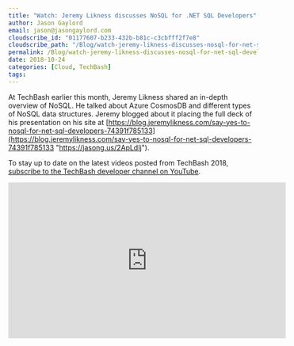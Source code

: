 ```yaml
---
title: "Watch: Jeremy Likness discusses NoSQL for .NET SQL Developers"
author: Jason Gaylord
email: jason@jasongaylord.com
cloudscribe_id: "01177607-b233-432b-b81c-c3cbfff2f7e8"
cloudscribe_path: "/Blog/watch-jeremy-likness-discusses-nosql-for-net-sql-developers"
permalink: /Blog/watch-jeremy-likness-discusses-nosql-for-net-sql-developers
date: 2018-10-24
categories: [Cloud, TechBash]
tags: 
---
```


At TechBash earlier this month, Jeremy Likness shared an in-depth overview of NoSQL. He talked about Azure CosmosDB and different types of NoSQL data structures. Jeremy blogged about it placing the full deck of his presentation on his site at [https://blog.jeremylikness.com/say-yes-to-nosql-for-net-sql-developers-74391f785133](https://blog.jeremylikness.com/say-yes-to-nosql-for-net-sql-developers-74391f785133 "https://jasong.us/2ApLdIj"). 

To stay up to date on the latest videos posted from TechBash 2018, [subscribe to the TechBash developer channel on YouTube](https://jasong.us/tbyt).

<iframe width="560" height="315" src="https://www.youtube.com/embed/VeoJ3Rjw3Hg" frameborder="0" allowfullscreen="" allow="autoplay; encrypted-media"></iframe>
